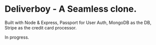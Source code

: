 # Deliverboy - A Seamless clone.

Built with Node & Express, Passport for User Auth, MongoDB as the DB, Stripe as the credit card processor.

In progress.
